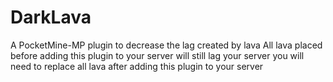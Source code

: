 # DarkLava
A PocketMine-MP plugin to decrease the lag created by lava
All lava placed before adding this plugin to your server will still lag your server
you will need to replace all lava after adding this plugin to your server
